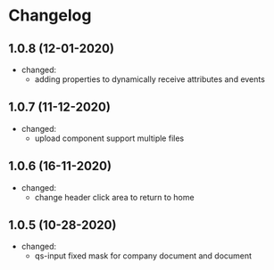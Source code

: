 # Changelog

## 1.0.8 (12-01-2020)

- changed:
  - adding properties to dynamically receive attributes and events

## 1.0.7 (11-12-2020)

- changed:
  - upload component support multiple files

## 1.0.6 (16-11-2020)

- changed:
  - change header click area to return to home

## 1.0.5 (10-28-2020)

- changed:
  - qs-input fixed mask for company document and document
